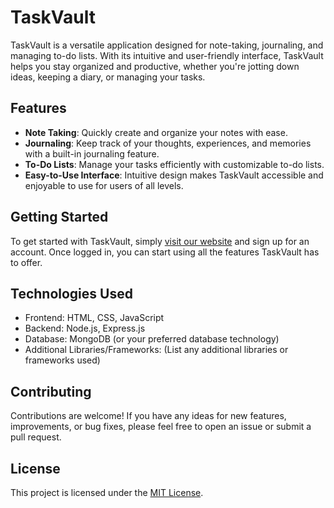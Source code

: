 # TaskVault

TaskVault is a versatile application designed for note-taking, journaling, and managing to-do lists. With its intuitive and user-friendly interface, TaskVault helps you stay organized and productive, whether you're jotting down ideas, keeping a diary, or managing your tasks.

## Features

- **Note Taking**: Quickly create and organize your notes with ease.
- **Journaling**: Keep track of your thoughts, experiences, and memories with a built-in journaling feature.
- **To-Do Lists**: Manage your tasks efficiently with customizable to-do lists.
- **Easy-to-Use Interface**: Intuitive design makes TaskVault accessible and enjoyable to use for users of all levels.

## Getting Started

To get started with TaskVault, simply [visit our website](#) and sign up for an account. Once logged in, you can start using all the features TaskVault has to offer.

## Technologies Used

- Frontend: HTML, CSS, JavaScript
- Backend: Node.js, Express.js
- Database: MongoDB (or your preferred database technology)
- Additional Libraries/Frameworks: (List any additional libraries or frameworks used)

## Contributing

Contributions are welcome! If you have any ideas for new features, improvements, or bug fixes, please feel free to open an issue or submit a pull request.

## License

This project is licensed under the [MIT License](https://opensource.org/licenses/MIT).
